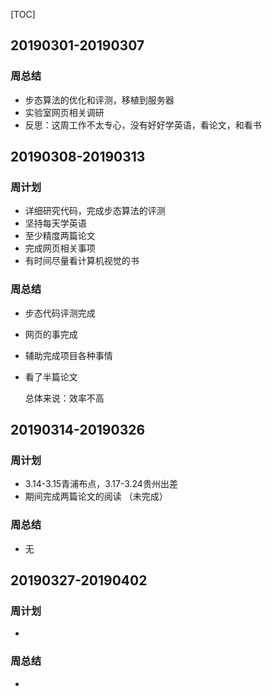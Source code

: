 [TOC]





## 20190301-20190307

### 周总结

* 步态算法的优化和评测，移植到服务器
* 实验室网页相关调研
* 反思：这周工作不太专心，没有好好学英语，看论文，和看书

## 20190308-20190313

### 周计划

* 详细研究代码，完成步态算法的评测
* 坚持每天学英语
* 至少精度两篇论文
* 完成网页相关事项
* 有时间尽量看计算机视觉的书

### 周总结

* 步态代码评测完成

* 网页的事完成

* 辅助完成项目各种事情

* 看了半篇论文

  总体来说：效率不高

## 20190314-20190326

### 周计划

- 3.14-3.15青浦布点，3.17-3.24贵州出差
- 期间完成两篇论文的阅读 （未完成）

### 周总结

- 无

## 20190327-20190402

### 周计划

- 

### 周总结

- 